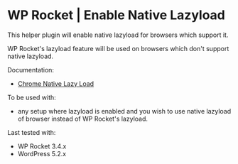 # WP Rocket | Enable Native Lazyload

This helper plugin will enable native lazyload for browsers which support it.

WP Rocket's lazyload feature will be used on browsers which don't support native lazyload.

Documentation:
* [Chrome Native Lazy Load](https://docs.wp-rocket.me/article/1292-chrome-native-lazyload)

To be used with:
* any setup where lazyload is enabled and you wish to use native lazyload of browser instead of WP Rocket's lazyload. 

Last tested with:
* WP Rocket 3.4.x
* WordPress 5.2.x
